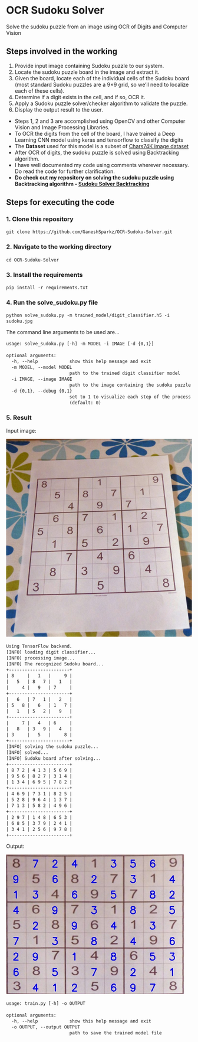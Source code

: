 # OCR Sudoku Solver
Solve the sudoku puzzle from an image using OCR of Digits and Computer Vision

## Steps involved in the working
1. Provide input image containing Sudoku puzzle to our system.
2. Locate the sudoku puzzle board in the image and extract it.
3. Given the board, locate each of the individual cells of the Sudoku board (most standard Sudoku puzzles are a 9×9 grid, so we’ll need to localize each of these cells).
4. Determine if a digit exists in the cell, and if so, OCR it.
5. Apply a Sudoku puzzle solver/checker algorithm to validate the puzzle.
6. Display the output result to the user.

* Steps 1, 2 and 3 are accomplished using OpenCV and other Computer Vision and Image Processing Libraries.
* To OCR the digits from the cell of the board, I have trained a Deep Learning CNN model using keras and tensorflow to classify the digits
* The **Dataset** used for this model is a subset of [Chars74K image dataset](http://www.ee.surrey.ac.uk/CVSSP/demos/chars74k/)
* After OCR of digits, the sudoku puzzle is solved using Backtracking algorithm.
* I have well documented my code using comments wherever necessary. Do read the code for further clarification.
* **Do check out my repository on solving the sudoku puzzle using Backtracking algorithm - [Sudoku Solver Backtracking](https://github.com/GaneshSparkz/Sudoku-Solver-Backtracking)**

## Steps for executing the code
### 1. Clone this repository
```Shell
git clone https://github.com/GaneshSparkz/OCR-Sudoku-Solver.git
```

### 2. Navigate to the working directory
```Shell
cd OCR-Sudoku-Solver
```

### 3. Install the requirements
```Shell
pip install -r requirements.txt
```

### 4. Run the solve_sudoku.py file
```Shell
python solve_sudoku.py -m trained_model/digit_classifier.h5 -i sudoku.jpg
```
The command line arguments to be used are...
```Shell
usage: solve_sudoku.py [-h] -m MODEL -i IMAGE [-d {0,1}]

optional arguments:
  -h, --help            show this help message and exit
  -m MODEL, --model MODEL
                        path to the trained digit classifier model
  -i IMAGE, --image IMAGE
                        path to the image containing the sudoku puzzle
  -d {0,1}, --debug {0,1}
                        set to 1 to visualize each step of the process
                        (default: 0)
```

### 5. Result
Input image:

![Input image](sudoku.jpg)
```Shell
Using TensorFlow backend.
[INFO] loading digit classifier...
[INFO] processing image...
[INFO] The recognized Sudoku board...
+-----------------------+
| 8     |   1   |     9 |
|   5   | 8   7 |   1   |
|     4 |   9   | 7     |
+-----------------------+
|   6   | 7   1 |   2   |
| 5   8 |   6   | 1   7 |
|   1   | 5   2 |   9   |
+-----------------------+
|     7 |   4   | 6     |
|   8   | 3   9 |   4   |
| 3     |   5   |     8 |
+-----------------------+
[INFO] solving the sudoku puzzle...
[INFO] solved...
[INFO] Sudoku board after solving...
+-----------------------+
| 8 7 2 | 4 1 3 | 5 6 9 |
| 9 5 6 | 8 2 7 | 3 1 4 |
| 1 3 4 | 6 9 5 | 7 8 2 |
+-----------------------+
| 4 6 9 | 7 3 1 | 8 2 5 |
| 5 2 8 | 9 6 4 | 1 3 7 |
| 7 1 3 | 5 8 2 | 4 9 6 |
+-----------------------+
| 2 9 7 | 1 4 8 | 6 5 3 |
| 6 8 5 | 3 7 9 | 2 4 1 |
| 3 4 1 | 2 5 6 | 9 7 8 |
+-----------------------+
```
Output:

![Output](solved_puzzle.jpg)

```Shell
usage: train.py [-h] -o OUTPUT

optional arguments:
  -h, --help            show this help message and exit
  -o OUTPUT, --output OUTPUT
                        path to save the trained model file
```
